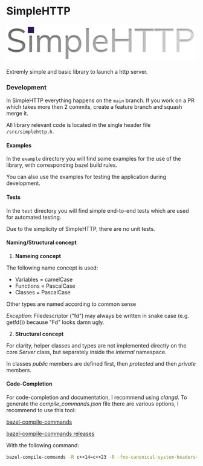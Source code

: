 # SimpleHTTP

![SimpleHTTP Icon](/simplehttp.svg "SimpleHTTP")

Extremly simple and basic library to launch a http server.


### Development

In SimpleHTTP everything happens on the `main` branch.
If you work on a PR which takes more then 2 commits, create a feature branch and squash merge it.



All library relevant code is located in the single header file `/src/simplehttp.h`.


#### Examples

In the `example` directory you will find some examples for the use of the library, with corresponding bazel build rules.


You can also use the examples for testing the application during development.


#### Tests

In the `test` directory you will find simple end-to-end tests which are used for automated testing.


Due to the simplicity of SimpleHTTP, there are no unit tests.


#### Naming/Structural concept

1. **Nameing concept**


The following name concept is used:

- Variables = camelCase
- Functions = PascalCase
- Classes   = PascalCase

Other types are named according to common sense


*Exception*: Filedescriptor ("fd") may always be written in snake case (e.g. getfd()) because "Fd" looks damn ugly.


2. **Structural concept**


For clarity, helper classes and types are not implemented directly on the core *Server* class, but separately inside the *internal* namespace.


In classes *public* members are defined first, then *protected* and then *private* members.


#### Code-Completion

For code-completion and documentation, I recommend using *clangd*.
To generate the *compile_commands.json* file there are various options, I recommend to use this tool:

[bazel-compile-commands](https://github.com/kiron1/bazel-compile-commands)

[bazel-compile-commands releases](https://github.com/kiron1/bazel-compile-commands/releases)

With the following command:
```bash
bazel-compile-commands -R c++14=c++23 -R -fno-canonical-system-headers=""
```
